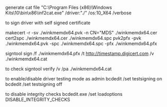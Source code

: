 generate cat file
"C:\Program Files (x86)\Windows Kits\10\bin\x86\inf2cat.exe" /driver:"./" /os:10_X64 /verbose

to sign driver with self signed certificate

makecert -r -sv ./winkmemdx64.pvk -n CN="MDS" ./winkmemdx64.cer
cert2spc ./winkmemdx64.cer ./winkmemdx64.spc
pvk2pfx -pvk ./winkmemdx64.pvk -spc ./winkmemdx64.spc -pfx ./winkmemdx64.pfx

signtool sign /f ./winkmemdx64.pfx /t http://timestamp.digicert.com /v ./winkmemdx64.cat

to check
signtool verify /v /pa ./winkmemdx64.cat

to enable/disable driver testing mode
as admin
bcdedit /set testsigning on
bcdedit /set testsigning off

to disable integrity checks
bcdedit.exe /set loadoptions DISABLE_INTEGRITY_CHECKS
